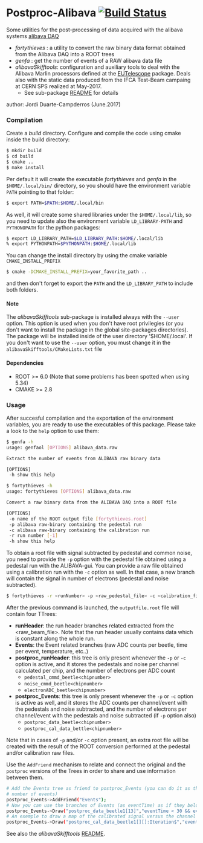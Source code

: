 # Postproc-Alibava   [![Build Status](https://travis-ci.org/duartej/postproc-alibava.svg?branch=master)](https://travis-ci.org/duartej/postproc-alibava)
Some utilities for the post-processing of data acquired with
the alibava systems [alibava DAQ](https://www.alibavasystems.com)

 * *fortythieves*     : a utility to convert the raw binary data 
 format obtained from the Alibava DAQ into a ROOT trees
 * *genfa*            : get the number of events of a RAW alibava data file
 * *alibavaSkifftools*: configuration and auxiliary tools to deal
 with the Alibava Marlin processors defined at the [EUTelescope](https://github.com/duartej/eutelescope) package. 
 Deals also with the static data produced from the IFCA Test-Beam campaing
 at CERN SPS realized at May-2017.
   * See sub-package [README](https://github.com/duartej/postproc-alibava/blob/master/alibavaSkifftools/README.md) for details

 author: Jordi Duarte-Campderros (June.2017)

### Compilation
Create a *build* directory. Configure and compile the code using
cmake inside the build directory:
```bash
$ mkdir build
$ cd build
$ cmake ..
$ make install
```
Per default it will create the executable *fortythieves* and *genfa* in the
```$HOME/.local/bin/``` directory, so you should have the environment
variable ```PATH``` pointing to that folder:
```bash
$ export PATH=$PATH:$HOME/.local/bin
```
As well, it will create some shared libraries under the 
```$HOME/.local/lib```, so you need to update also the environment
variable ```LD_LIBRARY-PATH``` and ```PYTHONOPATH``` for the 
python packages:
```bash
$ export LD_LIBRARY_PATH=$LD_LIBRARY_PATH:$HOME/.local/lib
% export PYTHONPATH=$PYTHONPATH:$HOME/.local/lib
```
You can change the install directory by using the cmake variable
```CMAKE_INSTALL_PREFIX```
```bash
$ cmake -DCMAKE_INSTALL_PREFIX=your_favorite_path ..
```
and then don't forget to export the ```PATH``` and the ```LD_LIBRARY_PATH``` to
include both folders.

#### Note
The *alibavaSkifftools* sub-package is installed always with the
```--user``` option. This option is used when you don't have root privilegies 
(or you don't want to install the package in the global site-packages directories). 
The package will be installed inside of the user directory '$HOME/.local'. 
If you don't want to use the ```--user``` option, you must change it in 
the ```alibavaSkifftools/CMakeLists.txt``` file

#### Dependencies
 * ROOT >= 6.0 (Note that some problems has been spotted when using 5.34)
 * CMAKE >= 2.8

### Usage
After succesful compilation and the exportation of the environment
variables, you are ready to use the executables of this package. 
Please take a look to the ```help``` option to use them:
```bash
$ genfa -h
usage: genfaol [OPTIONS] alibava_data.raw

Extract the number of events from ALIBAVA raw binary data

[OPTIONS]
 -h show this help
```

```bash
$ fortythieves -h
usage: fortythieves [OPTIONS] alibava_data.raw

Convert a raw binary data from the ALIBAVA DAQ into a ROOT file

[OPTIONS]
 -o name of the ROOT output file [fortythieves.root]
 -p alibava raw-binary containing the pedestal run
 -c alibava raw-binary containing the calibration run
 -r run number [-1]
 -h show this help
```   
To obtain a root file with signal subtracted by pedestal and common noise, you need
to provide the ```-p``` option with the pedestal file obtained using a pedestal run
with the ALIBAVA-gui. You can provide a raw file obtained using a calibration run with 
the ```-c``` option as well. In that case, a new branch will contain the signal in 
number of electrons (pedestal and noise subtracted).
```bash
$ fortythieves -r <runNumber> -p <raw_pedestal_file> -c <calibration_file> -o outputfile.root <raw_beam_file> 
```
After the previous command is launched, the ```outputfile.root``` file will contain four TTrees:
* **runHeader**: the run header branches related extracted from the <raw_beam_file>. Note that the run header usually
contains data which is constant along the whole run.
* **Events**: the Event related branches (raw ADC counts per beetle, time per event, temperature, etc..)
* **postproc_runHeader**: this tree is only present whenever the ```-p``` or ```-c``` option is active, and it stores the pedestals and noise per channel calculated per chip, and the number of electrons per ADC count
   * ```pedestal_cmmd_beetle<chipnumber>```
   * ```noise_cmmd_beetle<chipnumber>```
   * ```electronADC_beetle<chipnumber>```
* **postproc_Events**: this tree is only present whenever the ```-p``` or ```-c``` option is active as well, and it stores the ADC counts per channel/event with the pedestals and noise subtracted, and the number of electrons per channel/event with the pedestals and noise subtracted (if ```-p``` option also)
   * ```postproc_data_beetle<chipnumber>```
   * ```postproc_cal_data_bettle<chipnumber>```

Note that in cases of ```-p``` and/or ```-c``` option present, an extra root file will be created 
with the result of the ROOT conversion performed at the pedestal and/or calibration raw files.
   
Use the ```AddFriend``` mechanism to relate and connect the original and the ```postproc``` versions of the Trees in order to share and use information between them.
```bash
# Add the Events tree as friend to postproc_Events (you can do it as they have the same
# number of events)
postproc_Events->AddFriend("Events");
# Now you can use the branches of Events (as eventTime) as if they belong to postproc_Events
postproc_Events->Draw("postproc_data_beetle1[13]","eventTime < 30 && eventTime > 3");
# An exemple to draw a map of the calibrated signal versus the channel on the beetle 1
postproc_Events->Draw("postproc_cal_data_beetle1[][]:Iteration$","eventTime < 30 && eventTime > 3","COLZ");
```

See also the *alibavaSkifftools* [README](https://github.com/duartej/postproc-alibava/blob/master/alibavaSkifftools/README.md).
